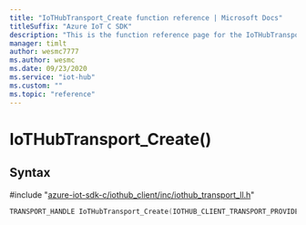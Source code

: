 ```yaml
---                             
title: "IoTHubTransport_Create function reference | Microsoft Docs" 
titleSuffix: "Azure IoT C SDK"            
description: "This is the function reference page for the IoTHubTransport_Create() function in the Azure IoT C SDK. This SDK is used with Azure IoT Hub and Azure IoT Hub Device Provisioning Service"            
manager: timlt                 
author: wesmc7777              
ms.author: wesmc               
ms.date: 09/23/2020                    
ms.service: "iot-hub"             
ms.custom: ""                
ms.topic: "reference"        
---                            
```


# IoTHubTransport_Create()

## Syntax

\#include "[azure-iot-sdk-c/iothub_client/inc/iothub_transport_ll.h](../iothub-transport-ll-h.md)"  
```C
TRANSPORT_HANDLE IoTHubTransport_Create(IOTHUB_CLIENT_TRANSPORT_PROVIDER  MU_C2);
```

